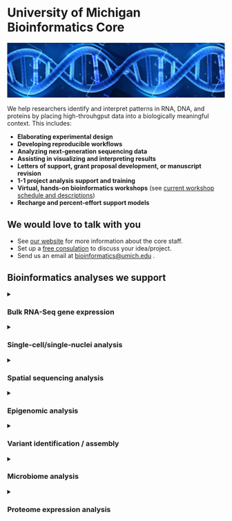 # University of Michigan Bioinformatics Core
![DNA](res_brcf_bioinformatics_dna_stock_blue.jpeg)

We help researchers identify and interpret patterns in RNA, DNA, and proteins by placing high-throuhgput data into a biologically meaningful context. This includes:

- **Elaborating experimental design**
- **Developing reproducible workflows**
- **Analyzing next-generation sequencing data**
- **Assisting in visualizing and interpreting results**
- **Letters of support, grant proposal development, or manuscript revision**
- **1-1 project analysis support and training**
- **Virtual, hands-on bioinformatics workshops** (see [current workshop schedule and descriptions](https://michmed.org/XYQwq))
- **Recharge and percent-effort support models**

## We would love to talk with you

- See [our website](https://michmed.org/GqGzZ) for more information about the core staff.
- Set up a [free consulation](https://docs.google.com/forms/d/e/1FAIpQLSepk7VqOl3xmBgkZybrl71VuQmKk3YmkgmpaBO4dD2hOtIh4w/viewform) to discuss your idea/project.
- Send us an email at bioinformatics@umich.edu .

## Bioinformatics analyses we support

<details id='expand-bulk-rna-seq-gene-expression'>
<summary>

### Bulk RNA-Seq gene expression
</summary>

- Poly(A) selection, total RNA, miRNA, Ribo-Seq, long-read gene expression
- Differential gene expression
- Differential isoform expression, isoform switching
- Allele specific expression 
- Functional enrichment analysis (GO terms, KEGG pathways)
- [Sample RNA-Seq analysis report](https://umich-brcf-bioinf.github.io/Watermelon/doc/SampleReport.html)
- Tools & Resources:

   - [Workshop: RNA-Seq Demystified](https://medresearch.umich.edu/office-research/about-office-research/biomedical-research-core-facilities/bioinformatics-core/bioinformatics-workshops-training#rna-seq-demystified)
   - [nf-core/rnaseq analysis pipeline](https://nf-co.re/rnaseq) | [DESeq2](https://bioconductor.org/packages/devel/bioc/vignettes/DESeq2/inst/doc/DESeq2.html) | [iPathwayGuide](https://advaitabio.com/bioinformatics/ipathwayguide/) | [WebGestalt](https://www.webgestalt.org/) | [GSEA](https://www.gsea-msigdb.org/gsea/index.jsp)
<hr/>
</details>

<details id='expand-single-cellsingle-nuclei-analysis'>
<summary>

### Single-cell/single-nuclei analysis
</summary>
 
- scRNA-Seq/ snRNA-Seq gene expression: 3', 5', Flex
- V(D)J immune profiling
- Cell surface protein profiling, CITE-seq (a.k.a. TotalSeq, ADT)
- snATAC-Seq
- snRNA-Seq + snATAC-Seq
- Trajectory analysis, Velocity analysis
- Single-cell analysis of long-reads
- Tools & Resources:
  
  - [Workshop: Intro to Single-Cell Analysis](https://medresearch.umich.edu/office-research/about-office-research/biomedical-research-core-facilities/bioinformatics-core/bioinformatics-workshops-training#intro-to-single-cell-analysis)
  - [Cell Ranger](https://www.10xgenomics.com/support/software/cell-ranger/latest)] | [Seurat](https://satijalab.org/seurat/) | [scCatch](https://github.com/ZJUFanLab/scCATCH) | [Monocle](https://cole-trapnell-lab.github.io/monocle3/docs/trajectories/) | [veloctyo](https://velocyto.org/)
<hr/>
</details>

<details id='expand-spatial-sequencing-analysis'>
<summary>
   
### Spatial sequencing analysis
</summary>
 
- Visium / Visium HD
- Xenium in-situ/ subcellular
- GeoMX DSP
- Tools & Resources:

  - [Space Ranger](https://www.10xgenomics.com/support/software/space-ranger/latest) | [Seurat](https://satijalab.org/seurat/) | [Xenium Explorer](https://www.10xgenomics.com/support/software/xenium-explorer/latest) | [GeoMX tools](https://www.bioconductor.org/packages/release/workflows/vignettes/GeoMxWorkflows/inst/doc/GeomxTools_RNA-NGS_Analysis.html)
<hr/>
</details>

<details id='expand-epigenomic-analysis'>
<summary>
   
### Epigenomic analysis
</summary>
 
- DNA Methylation from WGBS/oxBS/EM-Seq, ERRBS/oxERRBS, long-reads
- Chromatin accessibility from bulk ATAC-Seq
- Histone profiling from ChIP-Seq / Cut & Run / Cut & Tag
- Transcription factor binding from ChIP-Seq
- EPIC-Array

- Tools & Resources:

  - [nf-core/methylseq](https://nf-co.re/methylseq) | [nf-core/atacseq](https://nf-co.re/atacseq) | [nf-core/chipseq](https://nf-co.re/chipseq) | [nf-core/cutandrun](https://nf-co.re/cutandrun)

<hr/>
</details>

<details id='expand-variant-identification--assembly'>
<summary>

### Variant identification / assembly
</summary>
 
- Variant identification / structural variation from WGS, exome, panel, long-reads
- Germline & somatic variants
- Copy Number Analysis from WGS
- Variant impact annotation
- Genome assembly from short reads, long-reads, hybrid. 
- Transcription assembly
- Tools & Resources:

  - [nf-core/sarek](https://nf-co.re/sarek) | [VEP](https://www.ensembl.org/info/docs/tools/vep/index.html) | [SnpEff](https://pcingola.github.io/SnpEff) | [SPAdes](https://github.com/ablab/spades) | [Velvet](https://github.com/dzerbino/velvet) | [Flye](https://github.com/mikolmogorov/Flye) 
<hr/>
</details>

<details id='expand-microbiome-analysis'>
<summary>

### Microbiome analysis
</summary>
 
- 16S amplicon
- Metagenomics / Metatranscriptomics
- Transposon sequencing (Tn-seq)
- Tools & Resources:

  - [mothur](https://mothur.org/) | [SqueezeMeta](https://github.com/jtamames/SqueezeMeta)

<hr/>
</details>

<details id='expand-proteome-expression-analysis'>
<summary>

### Proteome expression analysis
</summary>
 
- Liquid Chromatography-Mass Spectrometry (label free, isobaric labeling/TMT, DIA)
- Antibody/Aptamer (ELISA, OLink, Somalogic)
- Tools & Resources:

   - [Perseus](https://www.maxquant.org/perseus/) | [MSstats](https://www.bioconductor.org/packages/release/bioc/html/MSstats.html) | [STRING](https://string-db.org/) | | [iPathwayGuide](https://advaitabio.com/bioinformatics/ipathwayguide/) | [GSEA](https://www.gsea-msigdb.org/gsea/index.jsp) | [Olink Insight](https://olink.com/software/olink-insight) | [Olink Analyze](https://github.com/Olink-Proteomics/OlinkRPackage)
<hr/>
</details>
